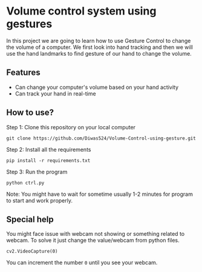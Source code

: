 # Volume control system using gestures
In this project we are going to learn how to use Gesture Control to change the volume of a computer. 
We first look into hand tracking and then we will use the hand landmarks to find gesture of our hand to change the volume.

## Features
* Can change your computer's volume based on your hand activity
* Can track your hand in real-time

## How to use?
Step 1:
Clone this repository on your local computer

`git clone https://github.com/Diwas524/Volume-Control-using-gesture.git`

Step 2:
Install all the requirements

`pip install -r requirements.txt`

Step 3:
Run the program

`python ctrl.py`

Note: You might have to wait for sometime usually 1-2 minutes for program to start and work properly.


## Special help
You might face issue with webcam not showing or something related to webcam.
To solve it just change the value/webcam from python files.

`cv2.VideoCapture(0)`

You can increment the number `0` until you see your webcam.
